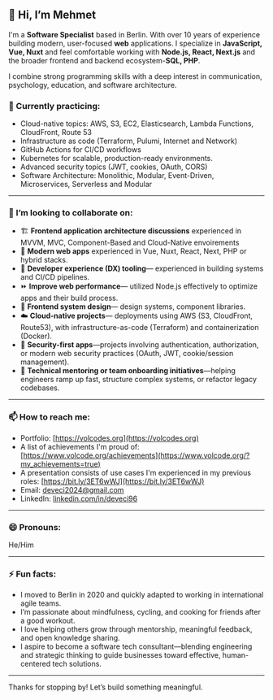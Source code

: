 ## 👋 Hi, I’m Mehmet

I'm a **Software Specialist** based in Berlin. With over 10 years of experience building modern, user-focused **web** applications. I specialize in **JavaScript, Vue, Nuxt** and feel comfortable working with **Node.js, React, Next.js** and the broader frontend and backend ecosystem-**SQL, PHP**. 

I combine strong programming skills with a deep interest in communication, psychology, education, and software architecture. 


### 🌱 Currently practicing:
- Cloud-native topics: AWS, S3, EC2, Elasticsearch, Lambda Functions, CloudFront, Route 53
- Infrastructure as code (Terraform, Pulumi, Internet and Network)
- GitHub Actions for CI/CD workflows
- Kubernetes for scalable, production-ready environments. 
- Advanced security topics (JWT, cookies, OAuth, CORS)
- Software Architecture: Monolithic, Modular, Event-Driven, Microservices, Serverless and Modular

---

### 💞️ I’m looking to collaborate on:
- 🏗️ **Frontend application architecture discussions** experienced in MVVM, MVC, Component-Based and Cloud-Native envoirements
- 🚀 **Modern web apps** experienced in Vue, Nuxt, React, Next, PHP or hybrid stacks.
- 🧠 **Developer experience (DX) tooling**— experienced in building systems and CI/CD pipelines.
- ⏩ **Improve web performance**— utilized Node.js effectively to optimize apps and their build process.
- 🧩 **Frontend system design**— design systems, component libraries.
- ☁️ **Cloud-native projects**— deployments using AWS (S3, CloudFront, Route53), with infrastructure-as-code (Terraform) and containerization (Docker).
- 🧪 **Security-first apps**—projects involving authentication, authorization, or modern web security practices (OAuth, JWT, cookie/session management).
- 🧭 **Technical mentoring or team onboarding initiatives**—helping engineers ramp up fast, structure complex systems, or refactor legacy codebases.

---

### 📫 How to reach me:
- Portfolio: [https://volcodes.org](https://volcodes.org)
- A list of achievements I'm proud of: [https://www.volcode.org/achievements](https://www.volcode.org/?my_achievements=true)
- A presentation consists of use cases I'm experienced in my previous roles: [https://bit.ly/3ET6wWJ](https://bit.ly/3ET6wWJ)
- Email: deveci2024@gmail.com
- LinkedIn: [linkedin.com/in/deveci96](https://linkedin.com/in/deveci96)

---

### 😄 Pronouns:
He/Him

---

### ⚡ Fun facts:
- I moved to Berlin in 2020 and quickly adapted to working in international agile teams.
- I’m passionate about mindfulness, cycling, and cooking for friends after a good workout.
- I love helping others grow through mentorship, meaningful feedback, and open knowledge sharing.
- I aspire to become a software tech consultant—blending engineering and strategic thinking to guide businesses toward effective, human-centered tech solutions.

---

Thanks for stopping by! Let’s build something meaningful.
